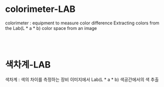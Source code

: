 # colorimeter-LAB
colorimeter : equipment to measure color difference
Extracting colors from the Lab(L * a * b) color space from an image


<br /> <br />

# 색차계-LAB
색차계 : 색의 차이를 측정하는 장비
이미지에서 Lab(L * a * b) 색공간에서의 색 추출

